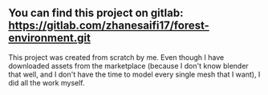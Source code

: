 ## You can find this project on gitlab: https://gitlab.com/zhanesaifi17/forest-environment.git
This project was created from scratch by me. Even though I have downloaded assets from the marketplace (because I don't know blender that well, and I don't have the time to model every single mesh that I want), I did all the work myself.
